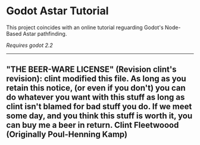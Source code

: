 # Godot Astar Tutorial

This project coincides with an online tutorial reguarding Godot's Node-Based Astar pathfinding. 

*Requires godot 2.2* 

-------------------------------------------------------------
"THE BEER-WARE LICENSE" (Revision clint's revision): clint modified this file. As long as you retain this notice, (or even if you don't) you can do whatever you want with this stuff as long as clint isn't blamed for bad stuff you do. If we meet some day, and you think this stuff is worth it, you can buy me a beer in return. Clint Fleetwoood (Originally Poul-Henning Kamp)
-------------------------------------------------------------
